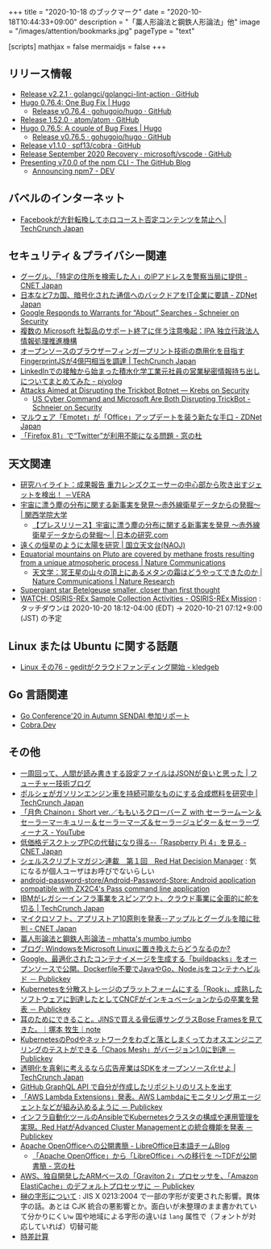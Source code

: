 +++
title = "2020-10-18 のブックマーク"
date =  "2020-10-18T10:44:33+09:00"
description = "「藁人形論法と鋼鉄人形論法」他"
image = "/images/attention/bookmarks.jpg"
pageType = "text"

[scripts]
  mathjax = false
  mermaidjs = false
+++

## リリース情報

- [Release v2.2.1 · golangci/golangci-lint-action · GitHub](https://github.com/golangci/golangci-lint-action/releases/tag/v2.2.1)
- [Hugo 0.76.4: One Bug Fix | Hugo](https://gohugo.io/news/0.76.4-relnotes/)
    - [Release v0.76.4 · gohugoio/hugo · GitHub](https://github.com/gohugoio/hugo/releases/tag/v0.76.4)
- [Release 1.52.0 · atom/atom · GitHub](https://github.com/atom/atom/releases/tag/v1.52.0)
- [Hugo 0.76.5: A couple of Bug Fixes | Hugo](https://gohugo.io/news/0.76.5-relnotes/)
    - [Release v0.76.5 · gohugoio/hugo · GitHub](https://github.com/gohugoio/hugo/releases/tag/v0.76.5)
- [Release v1.1.0 · spf13/cobra · GitHub](https://github.com/spf13/cobra/releases/tag/v1.1.0)
- [Release September 2020 Recovery · microsoft/vscode · GitHub](https://github.com/microsoft/vscode/releases/tag/1.50.1)
- [Presenting v7.0.0 of the npm CLI - The GitHub Blog](https://github.blog/2020-10-13-presenting-v7-0-0-of-the-npm-cli/)
    - [Announcing npm7 - DEV](https://dev.to/ruyadorno/announcing-npm7-16j0)

## バベルのインターネット

- [Facebookが方針転換してホロコースト否定コンテンツを禁止へ  |  TechCrunch Japan](https://jp.techcrunch.com/2020/10/13/2020-10-12-facebook-in-a-reversal-will-now-ban-holocaust-denial-content-under-its-hate-speech-policy/)

## セキュリティ＆プライバシー関連

- [グーグル、「特定の住所を検索した人」のIPアドレスを警察当局に提供 - CNET Japan](https://japan.cnet.com/article/35160697/)
- [日本など7カ国、暗号化された通信へのバックドアをIT企業に要請 - ZDNet Japan](https://japan.zdnet.com/article/35160775/)
- [Google Responds to Warrants for “About” Searches - Schneier on Security](https://www.schneier.com/blog/archives/2020/10/google-responds-to-warrants-for-about-searches.html)
- [複数の Microsoft 社製品のサポート終了に伴う注意喚起：IPA 独立行政法人 情報処理推進機構](https://www.ipa.go.jp/security/announce/win7_eos.html)
- [オープンソースのブラウザーフィンガープリント技術の商用化を目指すFingerprintJSが4億円相当を調達  |  TechCrunch Japan](https://jp.techcrunch.com/2020/10/14/2020-10-13-commercializing-the-open-source-fingerprintjs-browser-fingerprinting-tech-nabs-chicago-entrepreneur-4m/)
- [LinkedInでの接触から始まった積水化学工業元社員の営業秘密情報持ち出しについてまとめてみた - piyolog](https://piyolog.hatenadiary.jp/entry/2020/10/15/180000)
- [Attacks Aimed at Disrupting the Trickbot Botnet —  Krebs on Security](https://krebsonsecurity.com/2020/10/attacks-aimed-at-disrupting-the-trickbot-botnet/)
    - [US Cyber Command and Microsoft Are Both Disrupting TrickBot - Schneier on Security](https://www.schneier.com/blog/archives/2020/10/us-cyber-command-and-microsoft-are-both-disrupting-trickbot.html)
- [マルウェア「Emotet」が「Office」アップデートを装う新たな手口 - ZDNet Japan](https://japan.zdnet.com/article/35161046/)
- [「Firefox 81」で“Twitter”が利用不能になる問題 - 窓の杜](https://forest.watch.impress.co.jp/docs/news/1282734.html)

## 天文関連

- [研究ハイライト：成果報告 重力レンズクエーサーの中心部から吹き出すジェットを検出！ －VERA](https://www.miz.nao.ac.jp/veraserver/hilight/2020_hada.html)
- [宇宙に漂う塵の分布に関する新事実を発見～赤外線衛星データからの発掘～ | 関西学院大学](https://www.kwansei.ac.jp/news/detail/4189)
    - [【プレスリリース】宇宙に漂う塵の分布に関する新事実を発見 ～赤外線衛星データからの発掘～ | 日本の研究.com](https://research-er.jp/articles/view/92877)
- [遠くの恒星のように太陽を研究 | 国立天文台(NAOJ)](https://www.nao.ac.jp/news/science/2020/20201009-sso.html)
- [Equatorial mountains on Pluto are covered by methane frosts resulting from a unique atmospheric process | Nature Communications](https://www.nature.com/articles/s41467-020-18845-3?error=cookies_not_supported&code=6e7d6148-a71d-40fa-8d42-2ceb63364b9e)
    - [天文学：冥王星の山々の頂上にあるメタンの霜はどうやってできたのか | Nature Communications | Nature Research](https://www.natureasia.com/ja-jp/ncomms/pr-highlights/13475)
- [Supergiant star Betelgeuse smaller, closer than first thought](https://phys.org/news/2020-10-supergiant-star-betelgeuse-smaller-closer.html)
- [WATCH: OSIRIS-REx Sample Collection Activities - OSIRIS-REx Mission](https://www.asteroidmission.org/?latest-news=watch-osiris-rex-sample-collection-activities) : タッチダウンは 2020-10-20 18:12-04:00 (EDT) → 2020-10-21 07:12+9:00 (JST) の予定

## Linux または Ubuntu に関する話題

- [Linux その76 - geditがクラウドファンディング開始 - kledgeb](https://kledgeb.blogspot.com/2020/10/linux-76-gedit.html)

## Go 言語関連

- [Go Conference'20 in Autumn SENDAI 参加リポート](https://zenn.dev/ikeo/articles/368e17e2f788d311e954)
- [Cobra.Dev](https://cobra.dev/)

## その他

- [一周回って、人間が読み書きする設定ファイルはJSONが良いと思った | フューチャー技術ブログ](https://future-architect.github.io/articles/20191001/index.html)
- [ポルシェがガソリンエンジン車を持続可能なものにする合成燃料を研究中  |  TechCrunch Japan](https://jp.techcrunch.com/2020/10/10/2020-10-09-porsche-is-researching-synthetic-fuels-to-make-gas-powered-cars-sustainable/)
- [「月色 Chainon」Short ver.／ももいろクローバーＺ with セーラームーン＆セーラーマーキュリー＆セーラーマーズ＆セーラージュピター＆セーラーヴィーナス - YouTube](https://www.youtube.com/watch?v=x3EzWzCH9LU)
- [低価格デスクトップPCの代替になり得る--「Raspberry Pi 4」を見る - CNET Japan](https://japan.cnet.com/article/35160737/)
- [シェルスクリプトマガジン連載　第１回　Red Hat Decision Manager](https://www.redhat.com/ja/engage/shell-script-magazine-vol-s-202007271119) : 気になるが個人ユーザはお呼びでないらしい
- [android-password-store/Android-Password-Store: Android application compatible with ZX2C4's Pass command line application](https://github.com/android-password-store/Android-Password-Store)
- [IBMがレガシーインフラ事業をスピンアウト、クラウド事業に全面的に舵を切る  |  TechCrunch Japan](https://jp.techcrunch.com/2020/10/11/2020-10-08-as-ibm-spins-out-legacy-infrastructure-management-biz-ceo-goes-all-in-on-the-cloud/)
- [マイクロソフト、アプリストア10原則を発表--アップルとグーグルを暗に批判 - CNET Japan](https://japan.cnet.com/article/35160695/)
- [藁人形論法と鋼鉄人形論法 – mhatta's mumbo jumbo](https://www.mhatta.org/wp/2020/10/11/straw-man-and-steel-man/)
- [ブログ: WindowsをMicrosoft Linuxに置き換えたらどうなるのか?](https://okuranagaimo.blogspot.com/2020/10/windowsmicrosoftlinux.html)
- [Google、最適化されたコンテナイメージを生成する「buildpacks」をオープンソースで公開。Dockerfile不要でJavaやGo、Node.jsをコンテナへビルド － Publickey](https://www.publickey1.jp/blog/20/googlebuildpacksdockerfilejavagonodejs.html)
- [Kubernetesを分散ストレージのプラットフォームにする「Rook」、成熟したソフトウェアに到達したとしてCNCFがインキュベーションからの卒業を発表 － Publickey](https://www.publickey1.jp/blog/20/kubernetesrookcncf.html)
- [耳のためにできること。JINSで買える骨伝導サングラスBose Framesを見てきた。｜塚本 牧生｜note](https://note.com/tsukamoto/n/n9b20cd660e74)
- [KubernetesのPodやネットワークをわざと落としまくってカオスエンジニアリングのテストができる「Chaos Mesh」がバージョン1.0に到達 － Publickey](https://www.publickey1.jp/blog/20/kubernetespodchaos_mesh10.html)
- [透明化を真剣に考えるなら広告産業はSDKをオープンソース化せよ  |  TechCrunch Japan](https://jp.techcrunch.com/2020/10/13/2020-10-12-if-the-ad-industry-is-serious-about-transparency-lets-open-source-our-sdks/)
- [GitHub GraphQL API で自分が作成したリポジトリのリストを出す](https://zenn.dev/sogaoh/articles/2019_05_22_07_27-from-qrunch)
- [「AWS Lambda Extensions」発表。AWS Lambdaにモニタリング用エージェントなどが組み込めるように － Publickey](https://www.publickey1.jp/blog/20/aws_lambda_extensions.html)
- [インフラ自動化ツールのAnsibleでKubernetesクラスタの構成や運用管理を実現。Red HatがAdvanced Cluster Managementとの統合機能を発表 － Publickey](https://www.publickey1.jp/blog/20/ansiblekubernetesred_hatadvanced_cluster_management.html)
- [Apache OpenOfficeへの公開書簡 - LibreOffice日本語チームBlog](https://ja.blog.documentfoundation.org/2020/10/13/open-letter-to-apache-openoffice/)
    - [「Apache OpenOffice」から「LibreOffice」への移行を ～TDFが公開書簡 - 窓の杜](https://forest.watch.impress.co.jp/docs/news/1283097.html)
- [AWS、独自開発したARMベースの「Graviton 2」プロセッサを、「Amazon ElastiCache」のデフォルトプロセッサに － Publickey](https://www.publickey1.jp/blog/20/awsarmgraviton_2amazon_elasticache.html)
- [榊の字形について](https://zenn.dev/komatsuh/articles/bb8289efe30325ea8338) : JIS X 0213:2004 で一部の字形が変更された影響。異体字の話。あとは CJK 統合の悪影響とか。面白いが未整理のまま書かれていて分かりにくい`w` 国や地域による字形の違いは `lang` 属性で（フォントが対応していれば）切替可能
- [時差計算](https://www.jisakeisan.com/)
